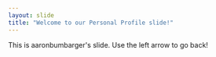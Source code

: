 ```yaml
---
layout: slide
title: "Welcome to our Personal Profile slide!"
---
```

This is aaronbumbarger's slide.
Use the left arrow to go back!
